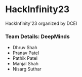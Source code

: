 # HackInfinity23
HackInfinity'23 organized by DCEI

### Team Details: DeepMinds
* Dhruv Shah
* Pranav Patel
* Pathik Patel
* Manjal Shah
* Nisarg Suthar
